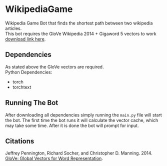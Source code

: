 # WikipediaGame
Wikipedia Game Bot that finds the shortest path between two wikipedia articles.  
This bot requires the GloVe Wikipedia 2014 + Gigaword 5 vectors to work [download link here](https://nlp.stanford.edu/data/glove.6B.zip).
## Dependencies
As stated above the GloVe vectors are required.  
Python Dependencies:
* torch
* torchtext

## Running The Bot
After downloading all dependencies simply running the `main.py` file will start the bot. The first time the bot runs it will calculate the vector cache, which may take some time. After it is done the bot will prompt for input.

## Citations
Jeffrey Pennington, Richard Socher, and Christopher D. Manning. 2014. [GloVe: Global Vectors for Word Representation](https://nlp.stanford.edu/pubs/glove.pdf).
